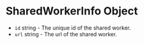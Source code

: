 # SharedWorkerInfo Object

* `id` string - The unique id of the shared worker.
* `url` string - The url of the shared worker.
